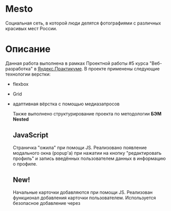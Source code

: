 # Mesto

Социальная сеть, в которой люди делятся фотографиями с различных красивых мест России.

# Описание

Данная работа выполнена в рамках Проектной работы #5 курса "Веб-разработка" в [Яндекс.Практикуме](https://practicum.yandex.ru/).
В проекте применены следующие технологии верстки:

- flexbox
- Grid
- адаптивная вёрстка с помощью медиазапросов

  Также выполнено структурирование проекта по методологии **БЭМ Nested**

  ## JavaScript

  Cтраничка "ожила" при помощи JS. Реализовано появление модального окна (popup'а) при нажатии на кнопку "редактировать профиль" и запись введённых пользователем данных в информацию о профиле.

  ## New!

  Начальные карточки добавляются при помощи JS.
  Реализован функционал добавления карточки пользователем. Используется безопасное добавление через <template>.
  Релизовано удаление и "лайк" карточки.
  Также при нажатие на изображение оно открывается в модальном окне.

# Ситемные требования

Сайт корректно работает на всех современных браузерах в диапазоне разрешений от 320px до бесконечности. Работа сайта в _IE_ непроверялась.

# Планы по улучшению

Добавить валидацию вводимых пользователем данных.

# Ссылка на GHPages

[Mesto - Россия - "ivgrechuhin.github.io/russian-travel/"](https://ivgrechuhin.github.io/mesto/)
